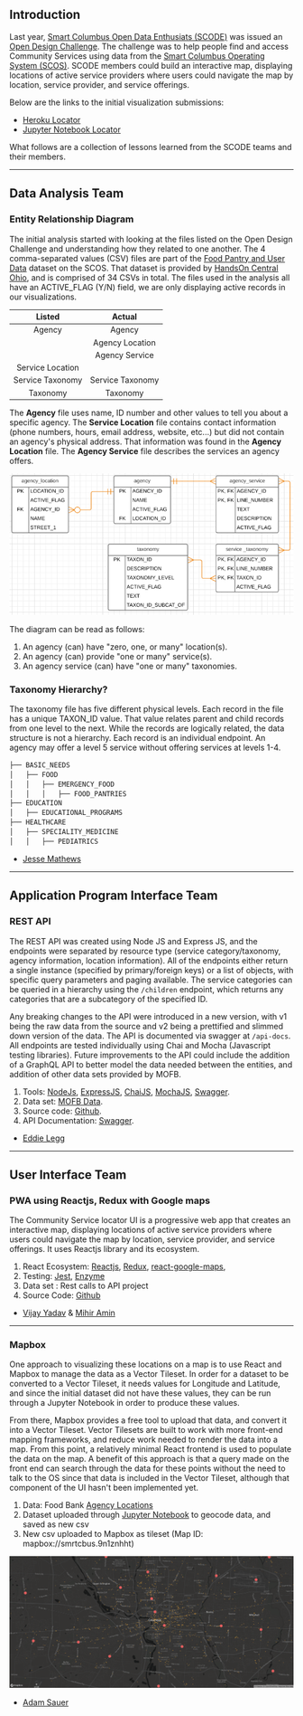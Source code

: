 ## Introduction
Last year, [Smart Columbus Open Data Enthusiats (SCODE)](https://www.scodemeetup.org/) was issued an [Open Design Challenge](https://github.com/SCODEMeetup/locator-jekyll/blob/release-v2.0/HACKABLE-SNACK.md). The challenge was to help people find and access
Community Services using data from the [Smart Columbus Operating System (SCOS)](https://www.smartcolumbusos.com/). SCODE members could build an interactive map, displaying locations of active service providers where users could navigate the map by location, service provider, and service offerings.

Below are the links to the initial visualization submissions:
- [Heroku Locator](https://cbus-community-service-locator.herokuapp.com/)
- [Jupyter Notebook Locator](https://github.com/SCODEMeetup/community-services-locator-ui-2)

What follows are a collection of lessons learned from the SCODE teams and their members.

---
## Data Analysis Team
### Entity Relationship Diagram
The initial analysis started with looking at the files listed on the Open Design Challenge and understanding how they related to one another. The 4 comma-separated values (CSV) files are part of the [Food Pantry and User Data](https://ckan.smartcolumbusos.com/dataset/food-pantry-and-user-data) dataset on the SCOS. That dataset is provided by [HandsOn Central Ohio](https://handsoncentralohio.org/), and is comprised of 34 CSVs in total. The files used in the analysis all have an ACTIVE_FLAG (Y/N) field, we are only displaying active records in our visualizations.

| Listed            | Actual            |
|:-:                |:-:                |
| Agency            | Agency            |
|                   | Agency Location   |
|                   | Agency Service    |
| Service Location  |                   |
| Service Taxonomy  | Service Taxonomy  |
| Taxonomy          | Taxonomy          |

The **Agency** file uses name, ID number and other values to tell you about a specific agency. The **Service Location** file contains contact information (phone numbers, hours, email address, website, etc...) but did not contain an agency's physical address. That information was found in the **Agency Location** file. The **Agency Service** file describes the services an agency offers. 

![Image of Entity Relationship Diagram](/img/EntityRelationshipDiagram.PNG)

The diagram can be read as follows:
1. An agency (can) have "zero, one, or many" location(s).
2. An agency (can) provide "one or many" service(s).
3. An agency service (can) have "one or many" taxonomies.

### Taxonomy Hierarchy?
The taxonomy file has five different physical levels. Each record in the file has a unique TAXON_ID value. That value relates parent
and child records from one level to the next. While the records are logically related, the data structure is not a hierarchy. Each 
record is an individual endpoint. An agency may offer a level 5 service without offering services at levels 1-4.
```bash
├── BASIC_NEEDS
│   ├── FOOD
│   │   ├── EMERGENCY_FOOD
│   │   │   ├── FOOD_PANTRIES
├── EDUCATION
│   ├── EDUCATIONAL_PROGRAMS
├── HEALTHCARE
│   ├── SPECIALITY_MEDICINE
│   │   ├── PEDIATRICS
```
- [Jesse Mathews](https://www.linkedin.com/in/jesse-mathews-20662450/)

---
## Application Program Interface Team
### REST API
The REST API was created using Node JS and Express JS, and the endpoints were separated by resource type (service category/taxonomy, agency information, location information). All of the endpoints either return a single instance (specified by primary/foreign keys) or a list of objects, with specific query parameters and paging available. The service categories can be queried in a hierarchy using the `/children` endpoint, which returns any categories that are a subcategory of the specified ID.

Any breaking changes to the API were introduced in a new version, with v1 being the raw data from the source and v2 being a prettified and slimmed down version of the data. The API is documented via swagger at `/api-docs`.  All endpoints are tested individually using Chai and Mocha (Javascript testing libraries). Future improvements to the API could include the addition of a GraphQL API to better model the data needed between the entities, and addition of other data sets provided by MOFB.

1. Tools: [NodeJs](https://nodejs.org/en/), [ExpressJS](https://expressjs.com/), [ChaiJS](https://www.chaijs.com/), [MochaJS](https://mochajs.org/), [Swagger](https://swagger.io/).
2. Data set: [MOFB Data](https://ckan.smartcolumbusos.com/dataset/food-pantry-and-user-data).
3. Source code: [Github](https://github.com/SCODEMeetup/mofb-api).
4. API Documentation: [Swagger](https://mofb-api.appspot.com/api-docs/).

- [Eddie Legg](https://www.linkedin.com/in/delbert-eddie-legg-5ba6a583/)

---
## User Interface Team
### PWA using Reactjs, Redux with Google maps
The Community Service locator UI is a progressive web app that creates an interactive map, displaying locations of active service providers where users could navigate the map by location, service provider, and service offerings. It uses Reactjs library and its ecosystem.
1. React Ecosystem: [Reactjs](https://reactjs.org/), [Redux](https://redux.js.org/), [react-google-maps](https://tomchentw.github.io/react-google-maps/), 
2. Testing: [Jest](https://jestjs.io/), [Enzyme](https://airbnb.io/enzyme/)
3. Data set : Rest calls to API project
4. Source Code: [Github](https://github.com/SCODEMeetup/community-services-locator-ui)

- [Vijay Yadav](https://www.linkedin.com/in/vejay/) &  [Mihir Amin](https://www.linkedin.com/in/mihir-amin-46910540/)

---
### Mapbox
One approach to visualizing these locations on a map is to use React and Mapbox to manage the data as a Vector Tileset. In order for a dataset to be converted to a Vector Tileset, it needs values for Longitude and Latitude, and since the initial dataset did not have these values, they can be run through a Jupyter Notebook in order to produce these values.

From there, Mapbox provides a free tool to upload that data, and convert it into a Vector Tileset. Vector Tilesets are built to work with more front-end mapping frameworks, and reduce work needed to render the data into a map. From this point, a relatively minimal React frontend is used to populate the data on the map. A benefit of this approach is that a query made on the front end can search through the data for these points without the need to talk to the OS since that data is included in the Vector Tileset, although that component of the UI hasn't been implemented yet.

1. Data: Food Bank [Agency Locations](https://ckan.smartcolumbusos.com/dataset/b0390b58-35c9-45e8-8a2d-d2472b20d65f/resource/570a8e02-fb0e-4cee-895b-3b32bd740650)
2. Dataset uploaded through [Jupyter Notebook](https://jupyter.org/) to geocode data, and saved as new csv
3. New csv uploaded to Mapbox as tileset (Map ID: mapbox://smrtcbus.9n1znhht)

![Map](img/Locations.png)

- [Adam Sauer](https://www.linkedin.com/in/adam-sauer-5167a640/)
